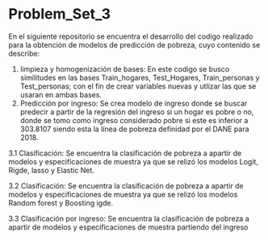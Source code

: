 # Problem_Set_3
En el siguiente repositorio se encuentra el desarrollo del codigo realizado para la obtención de modelos de predicción de pobreza, cuyo contenido se describe:
1. limpieza y homogenización de bases: En este codigo se busco similitudes en las bases Train_hogares, Test_Hogares, Train_personas y Test_personas; con el fin de crear variables nuevas y utlizar las que se usaran en ambas bases.
2. Predicción por ingreso: Se crea modelo de ingreso donde se buscar predecir a partir de la regresión del ingreso si un hogar es pobre o no, donde se tomo como ingreso considerado pobre si este es inferior a 303.8107 siendo esta la línea de pobreza definidad por el DANE para 2018.

3.1 Clasificación: Se encuentra la clasificación de pobreza a apartir de modelos y especificaciones de muestra ya que se relizó los modelos Logit, Rigde, lasso y Elastic Net.

3.2 Clasificación: Se encuentra la clasificación de pobreza a apartir de modelos y especificaciones de muestra ya que se relizó los modelos Random forest y Boosting igde.

3.3 Clasificación por ingreso:  Se encuentra la clasificación de pobreza a apartir de modelos y especificaciones de muestra partiendo del ingreso
